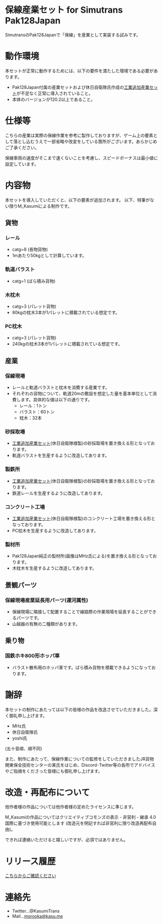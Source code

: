 # 保線産業セット for Simutrans Pak128Japan
SimutransのPak128Japanで「保線」を産業として実装する試みです。

# 動作環境
本セットが正常に動作するためには、以下の要件を満たした環境である必要があります。
* Pak128Japan付属の産業セットおよび休日自衛隊氏作成の[工業追加産業セット](https://japanese.simutrans.com/index.php?Addon128Japan%2FOthers)が不足なく正常に導入されていること。
* 本体のバージョンが120.2以上であること。

# 仕様等
こちらの産業は実際の保線作業を参考に製作しておりますが、ゲーム上の要素として落とし込むうえで一部省略や改変をしている箇所がございます。あらかじめご了承ください。

保線車両の速度がそこまで速くないことを考慮し、スピードボーナスは最小値に設定しています。

# 内容物
本セットを導入していただくと、以下の要素が追加されます。
以下、特筆がない限りM_Kasumiによる制作です。

## 貨物
### レール
* catg=8 (長物貨物)
* 1mあたり50kgとして計算しています。

### 軌道バラスト
* catg=1 (ばら積み貨物)

### 木枕木
* catg=3 (パレット貨物)
* 80kgの枕木3本が1パレットに積載されている想定です。

### PC枕木
* catg=3 (パレット貨物)
* 240kgの枕木3本が1パレットに積載されている想定です。

## 産業
### 保線現場
* レールと軌道バラストと枕木を消費する産業です。
* それぞれの貨物について、軌道20mの敷設を想定した量を基本単位として消費します。具体的な値は以下の通りです。
  * レール：1トン
  * バラスト：60トン
  * 枕木：32本

### 砂採取場
* [工業追加産業セット](https://japanese.simutrans.com/index.php?Addon128Japan%2FOthers)(休日自衛隊様製)の砂採取場を置き換える形となっております。
* 軌道バラストを生産するように改造してあります。

### 製鉄所
* [工業追加産業セット](https://japanese.simutrans.com/index.php?Addon128Japan%2FOthers)(休日自衛隊様製)の砂採取場を置き換える形となっております。
* 鉄道レールを生産するように改造してあります。

### コンクリート工場
* [工業追加産業セット](https://japanese.simutrans.com/index.php?Addon128Japan%2FOthers)(休日自衛隊様製)のコンクリート工場を置き換える形となっております。
* PC枕木を生産するように改造してあります。

### 製材所
* Pak128Japan純正の製材所(画像はMHz氏による)を置き換える形となっております。
* 木枕木を生産するように改造してあります。

## 景観パーツ
### 保線現場産業延長用パーツ(運河属性)
* 保線現場に隣接して配置することで線路際の作業現場を延長することができるパーツです。
* 山越器の有無の二種類があります。

## 乗り物
### 国鉄ホキ800形ホッパ車
* バラスト散布用のホッパ車です。ばら積み貨物を積載できるようになっております。

# 謝辞
本セットの制作にあたっては以下の皆様の作品を改造させていただきました。深く御礼申し上げます。
* MHz氏
* 休日自衛隊氏
* yoshi氏

(五十音順、順不同)

また、制作にあたって、保線作業についての監修をしていただきましたJR貨物関東保全技術センターの某氏をはじめ、Discord･Twitter等の各所でアドバイスやご指摘をくださった皆様にも御礼申し上げます。

# 改造・再配布について
他作者様の作品については他作者様の定めたライセンスに準じます。

M_Kasumiの作品についてはクリエイティブコモンズの表示 - 非営利 - 継承 4.0 国際に基づき使用可能とします (改造元を明記すれば非営利に限り改造再配布自由)。

できれば連絡いただけると嬉しいですが、必須ではありません。

# リリース履歴
[こちらからご確認ください](https://github.com/kasu-me/Simutrans-Pak128Japan-Track-Maintenance/releases)

# 連絡先
* Twitter…@KasumiTrans
* Mail…morooka@kasu.me